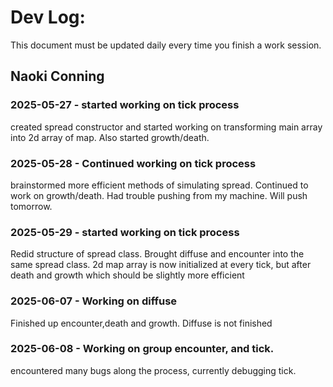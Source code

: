 # Dev Log:

This document must be updated daily every time you finish a work session.

## Naoki Conning

### 2025-05-27 - started working on tick process
created spread constructor and started working on transforming main array into 2d array of map. Also started growth/death.

### 2025-05-28 - Continued working on tick process
brainstormed more efficient methods of simulating spread. Continued to work on growth/death. Had trouble pushing from my machine. Will push tomorrow.

### 2025-05-29 - started working on tick process
Redid structure of spread class. Brought diffuse and encounter into the same spread class. 2d map array is now initialized at every tick, but after death and growth which should be slightly more efficient

### 2025-06-07 - Working on diffuse
Finished up encounter,death and growth. Diffuse is not finished


### 2025-06-08 - Working on group encounter, and tick.
encountered many bugs along the process, currently debugging tick.
